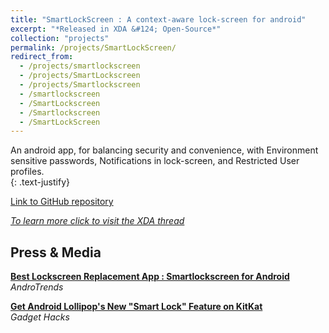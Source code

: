 ```yaml
---
title: "SmartLockScreen : A context-aware lock-screen for android"
excerpt: "*Released in XDA &#124; Open-Source*"
collection: "projects"
permalink: /projects/SmartLockScreen/
redirect_from:
  - /projects/smartlockscreen
  - /projects/SmartLockscreen
  - /projects/Smartlockscreen
  - /smartlockscreen
  - /SmartLockscreen
  - /Smartlockscreen
  - /SmartLockScreen
---
```


An android app, for balancing security and convenience, with Environment sensitive passwords, Notifications in lock-screen, and Restricted User profiles.    
{: .text-justify}

[Link to GitHub repository](https://github.com/aravindsagar/SmartLockScreen)

[*To learn more click to visit the XDA thread*](https://forum.xda-developers.com/android/apps-games/app-smartlockscreen-android-enjoy-t2919989)  

Press & Media
----

[**Best Lockscreen Replacement App : Smartlockscreen for Android**](http://androtrends.com/best-lockscreen-replacement-app-smartlockscreen-for-android/)  
*AndroTrends*


[**Get Android Lollipop's New "Smart Lock" Feature on KitKat**](https://nexus5.gadgethacks.com/how-to/get-android-lollipops-new-smart-lock-feature-kitkat-0158349/)  
*Gadget Hacks*


